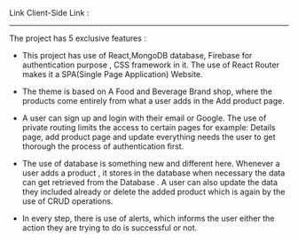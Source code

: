 Link Client-Side Link : 

-------------------
The project has 5 exclusive features : 

- This project has use of React,MongoDB database, Firebase for authentication purpose , CSS framework in it. The use of React Router makes it a SPA(Single Page Application) Website.

- The theme is based on A Food and Beverage Brand shop, where the products come entirely from what a user adds in the Add product page.
- A user can sign up and login with their email or Google. The use of private routing limits the access to certain pages for example: Details page, add product page and update everything needs the user to get thorough the process of authentication first.
- The use of database is something new and different here. Whenever a user adds a product , it stores in the database when necessary the data can get retrieved from the Database . A user can also update the data they included already or delete the added product which is again by the use of CRUD operations.
- In every step, there is use of alerts, which informs the user either the action they are trying to do is successful or not.
